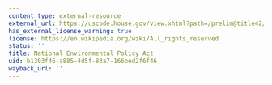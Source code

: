 ```yaml
---
content_type: external-resource
external_url: https://uscode.house.gov/view.xhtml?path=/prelim@title42/chapter55&edition=prelim
has_external_license_warning: true
license: https://en.wikipedia.org/wiki/All_rights_reserved
status: ''
title: National Environmental Policy Act
uid: b1303f46-a885-4d5f-83a7-166bed2f6f46
wayback_url: ''
---
```

